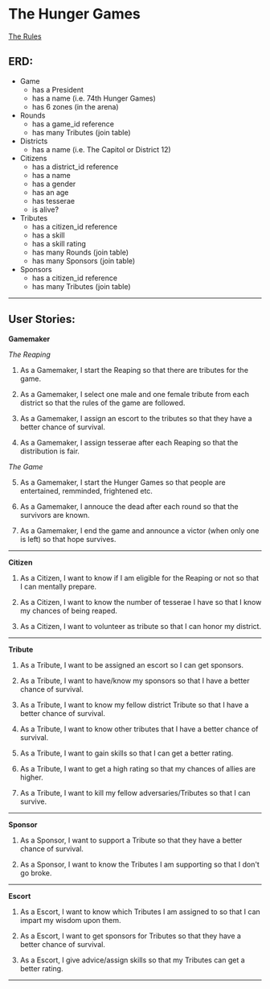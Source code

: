 The Hunger Games
================
[The Rules](girl_on_fire)


## ERD:
+ Game
  * has a President
  * has a name (i.e. 74th Hunger Games)
  * has 6 zones (in the arena)
+ Rounds
  * has a game_id reference
  * has many Tributes (join table)
+ Districts
  * has a name (i.e. The Capitol or District 12)
+ Citizens
  * has a district_id reference
  * has a name
  * has a gender
  * has an age
  * has tesserae
  * is alive?
+ Tributes
  * has a citizen_id reference
  * has a skill
  * has a skill rating
  * has many Rounds (join table)
  * has many Sponsors (join table)
+ Sponsors
  * has a citizen_id reference
  * has many Tributes (join table)

---
## User Stories:
**Gamemaker**

*The Reaping*

1. As a Gamemaker, I start the Reaping so that there are tributes for the game.

2. As a Gamemaker, I select one male and one female tribute from each district so that the rules of the game are followed.

3. As a Gamemaker, I assign an escort to the tributes so that they have a better chance of survival.

4. As a Gamemaker, I assign tesserae after each Reaping so that the distribution is fair.

*The Game*

5. As a Gamemaker, I start the Hunger Games so that people are entertained, remminded, frightened etc.

6. As a Gamemaker, I annouce the dead after each round so that the survivors are known.

7. As a Gamemaker, I end the game and announce a victor (when only one is left) so that hope survives.


---
**Citizen**

1. As a Citizen, I want to know if I am eligible for the Reaping or not so that I can mentally prepare.

2. As a Citizen, I want to know the number of tesserae I have so that I know my chances of being reaped.

3. As a Citizen, I want to volunteer as tribute so that I can honor my district.


---
**Tribute**

1. As a Tribute, I want to be assigned an escort so I can get sponsors.

2. As a Tribute, I want to have/know my sponsors so that I have a better chance of survival.

3. As a Tribute, I want to know my fellow district Tribute so that I have a better chance of survival.

4. As a Tribute, I want to know other tributes that I have a better chance of survival.

5. As a Tribute, I want to gain skills so that I can get a better rating.

6. As a Tribute, I want to get a high rating so that my chances of allies are higher.

7. As a Tribute, I want to kill my fellow adversaries/Tributes so that I can survive.


---
**Sponsor**

1. As a Sponsor, I want to support a Tribute so that they have a better chance of survival.

2. As a Sponsor, I want to know the Tributes I am supporting so that I don't go broke.


---
**Escort**

1. As a Escort, I want to know which Tributes I am assigned to so that I can impart my wisdom upon them.

2. As a Escort, I want to get sponsors for Tributes so that they have a better chance of survival.

3. As a Escort, I give advice/assign skills so that my Tributes can get a better rating.


---
